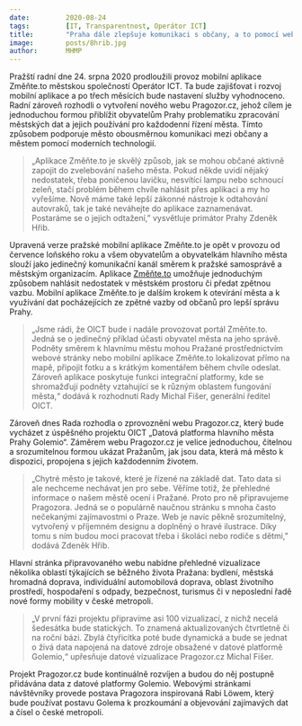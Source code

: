 ```yaml
---
date:         2020-08-24
tags:         [IT, Transparentnost, Operátor ICT]
title:        "Praha dále zlepšuje komunikaci s občany, a to pomocí webu Pragozor.cz a mobilní aplikace Změnte.to"
image: 	      posts/8hrib.jpg
author:       MHMP
---
```


Pražští radní dne 24. srpna 2020 prodloužili provoz mobilní aplikace Změňte.to městskou společností Operátor ICT. Ta bude zajišťovat i rozvoj mobilní aplikace a po třech měsících bude nastavení služby vyhodnoceno. Radní zároveň rozhodli o vytvoření nového webu Pragozor.cz, jehož cílem je jednoduchou formou přiblížit obyvatelům Prahy problematiku zpracování městských dat a jejich používání pro každodenní řízení města. Tímto způsobem podporuje město obousměrnou komunikaci mezi občany a městem pomocí moderních technologií.

> „Aplikace Změňte.to je skvělý způsob, jak se mohou občané aktivně zapojit do zvelebování našeho města. Pokud někde uvidí nějaký nedostatek, třeba poničenou lavičku, nesvítící lampu nebo schnoucí zeleň, stačí problém během chvíle nahlásit přes aplikaci a my ho vyřešíme. Nově máme také lepší zákonné nástroje k odtahování autovraků, tak je také neváhejte do aplikace zaznamenávat. Postaráme se o jejich odtažení,” vysvětluje primátor Prahy Zdeněk Hřib.

Upravená verze pražské mobilní aplikace Změňte.to je opět v provozu od července loňského roku a všem obyvatelům a obyvatelkám hlavního města slouží jako jedinečný komunikační kanál směrem k pražské samosprávě a městským organizacím. Aplikace [Změňte.to](https://zmente.to/) umožňuje jednoduchým způsobem nahlásit nedostatek v městském prostoru či předat zpětnou vazbu. Mobilní aplikace Změňte.to je dalším krokem k otevírání města a k využívání dat pocházejících ze zpětné vazby od občanů pro lepší správu Prahy.

>„Jsme rádi, že OICT bude i nadále provozovat portál Změňte.to. Jedná se o jedinečný příklad účasti obyvatel města na jeho správě. Podněty směrem k hlavnímu městu mohou Pražané prostřednictvím webové stránky nebo mobilní aplikace Změňte.to lokalizovat přímo na mapě, připojit fotku a s krátkým komentářem během chvíle odeslat. Zároveň aplikace poskytuje funkci integrační platformy, kde se shromažďují podněty vztahující se k různým oblastem fungování města,“ dodává k rozhodnutí Rady Michal Fišer, generální ředitel OICT.

Zároveň dnes Rada rozhodla o zprovoznění webu Pragozor.cz, který bude vycházet z úspěšného projektu OICT  „Datová platforma hlavního města Prahy Golemio“. Záměrem webu Pragozor.cz je velice jednoduchou, čitelnou a srozumitelnou formou ukázat Pražanům, jak jsou data, která má město k dispozici, propojena s jejich každodenním životem.

> „Chytré město je takové, které je řízené na základě dat. Tato data si ale nechceme nechávat jen pro sebe. Věříme totiž, že přehledné informace o našem městě ocení i Pražané. Proto pro ně připravujeme Pragozora. Jedná se o populárně naučnou stránku s mnoha často nečekanými zajímavostmi o Praze. Web je navíc pěkně srozumitelný, vytvořený v příjemném designu a doplněný o hravé ilustrace. Díky tomu s ním budou moci pracovat třeba i školáci nebo rodiče s dětmi,” dodává Zdeněk Hřib.

Hlavní stránka připravovaného webu nabídne přehledné vizualizace několika oblastí týkajících se běžného života Pražana: bydlení, městská hromadná doprava, individuální automobilová doprava, oblast životního prostředí, hospodaření s odpady, bezpečnost, turismus či v neposlední řadě nové formy mobility v české metropoli.

> „V první fázi projektu připravíme asi 100 vizualizací, z nichž necelá šedesátka bude statických. To znamená aktualizovaných čtvrtletně či na roční bázi. Zbylá čtyřicítka poté bude dynamická a bude se jednat o živá data napojená na datové zdroje obsažené v datové platformě Golemio,“ upřesňuje datové vizualizace Pragozor.cz Michal Fišer. 

Projekt Pragozor.cz bude kontinuálně rozvíjen a budou do něj postupně přidávána data z datové platformy Golemio. Webovými stránkami návštěvníky provede postava Pragozora inspirovaná Rabi Löwem, který bude používat postavu Golema k prozkoumání a objevování zajímavých dat a čísel o české metropoli.

 
